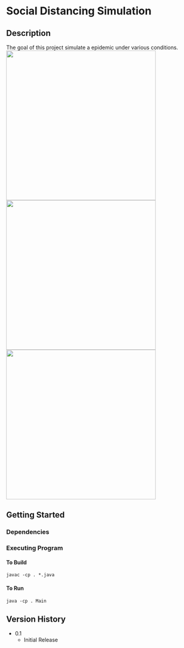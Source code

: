 # Social Distancing Simulation

## Description
The goal of this project simulate a epidemic under various conditions. 
<img src="https://i.ibb.co/ZKcf8Q7/home.png" width="400" height="400">
<img src="https://i.ibb.co/FqTPTL7/exp1.png" width="400" height="400">
<img src="https://i.ibb.co/VM301CL/result.png" width="400" height="400">

## Getting Started

### Dependencies

### Executing Program

#### To Build
`javac -cp . *.java`

#### To Run
`java -cp . Main`

## Version History
- 0.1
  * Initial Release
